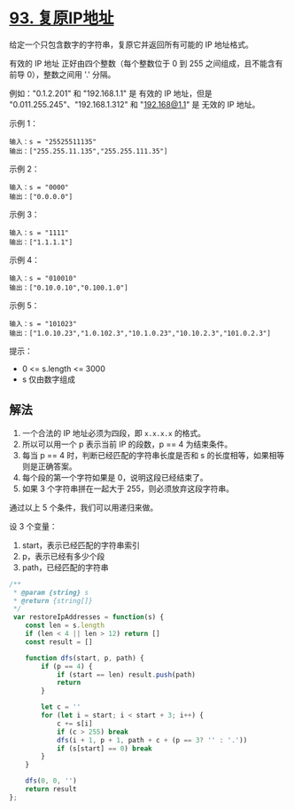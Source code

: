 # [93. 复原IP地址](https://leetcode-cn.com/problems/restore-ip-addresses/)
给定一个只包含数字的字符串，复原它并返回所有可能的 IP 地址格式。

有效的 IP 地址 正好由四个整数（每个整数位于 0 到 255 之间组成，且不能含有前导 0），整数之间用 '.' 分隔。

例如："0.1.2.201" 和 "192.168.1.1" 是 有效的 IP 地址，但是 "0.011.255.245"、"192.168.1.312" 和 "192.168@1.1" 是 无效的 IP 地址。

 

示例 1：
```
输入：s = "25525511135"
输出：["255.255.11.135","255.255.111.35"]
```
示例 2：
```
输入：s = "0000"
输出：["0.0.0.0"]
```
示例 3：
```
输入：s = "1111"
输出：["1.1.1.1"]
```
示例 4：
```
输入：s = "010010"
输出：["0.10.0.10","0.100.1.0"]
```
示例 5：
```
输入：s = "101023"
输出：["1.0.10.23","1.0.102.3","10.1.0.23","10.10.2.3","101.0.2.3"]
```

提示：

* 0 <= s.length <= 3000
* s 仅由数字组成
## 解法
1. 一个合法的 IP 地址必须为四段，即 `x.x.x.x` 的格式。
2. 所以可以用一个 p 表示当前 IP 的段数，p == 4 为结束条件。
3. 每当 p == 4 时，判断已经匹配的字符串长度是否和 s 的长度相等，如果相等则是正确答案。
4. 每个段的第一个字符如果是 0，说明这段已经结束了。
5. 如果 3 个字符串拼在一起大于 255，则必须放弃这段字符串。

通过以上 5 个条件，我们可以用递归来做。

设 3 个变量：

1. start，表示已经匹配的字符串索引
2. p，表示已经有多少个段
3. path，已经匹配的字符串

```js
/**
 * @param {string} s
 * @return {string[]}
 */
 var restoreIpAddresses = function(s) {
    const len = s.length
    if (len < 4 || len > 12) return []
    const result = []

    function dfs(start, p, path) {
        if (p == 4) {
            if (start == len) result.push(path)
            return 
        }

        let c = ''
        for (let i = start; i < start + 3; i++) {
            c += s[i]
            if (c > 255) break
            dfs(i + 1, p + 1, path + c + (p == 3? '' : '.'))
            if (s[start] == 0) break
        }
    }

    dfs(0, 0, '')
    return result
};
```
